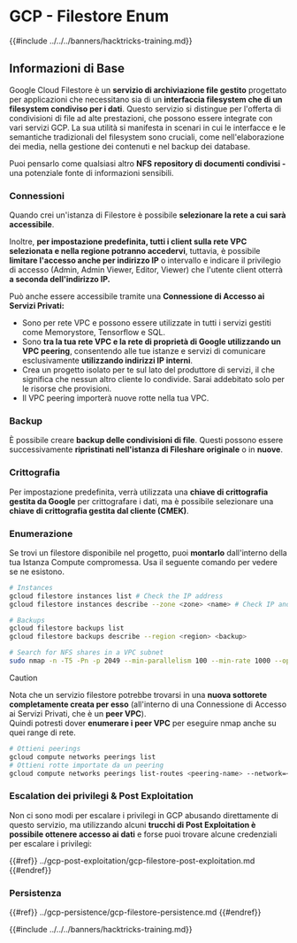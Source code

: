 # GCP - Filestore Enum

{{#include ../../../banners/hacktricks-training.md}}

## Informazioni di Base

Google Cloud Filestore è un **servizio di archiviazione file gestito** progettato per applicazioni che necessitano sia di un **interfaccia filesystem che di un filesystem condiviso per i dati**. Questo servizio si distingue per l'offerta di condivisioni di file ad alte prestazioni, che possono essere integrate con vari servizi GCP. La sua utilità si manifesta in scenari in cui le interfacce e le semantiche tradizionali del filesystem sono cruciali, come nell'elaborazione dei media, nella gestione dei contenuti e nel backup dei database.

Puoi pensarlo come qualsiasi altro **NFS** **repository di documenti condivisi -** una potenziale fonte di informazioni sensibili.

### Connessioni

Quando crei un'istanza di Filestore è possibile **selezionare la rete a cui sarà accessibile**.

Inoltre, **per impostazione predefinita, tutti i client sulla rete VPC selezionata e nella regione potranno accedervi**, tuttavia, è possibile **limitare l'accesso anche per indirizzo IP** o intervallo e indicare il privilegio di accesso (Admin, Admin Viewer, Editor, Viewer) che l'utente client otterrà **a seconda dell'indirizzo IP.**

Può anche essere accessibile tramite una **Connessione di Accesso ai Servizi Privati:**

- Sono per rete VPC e possono essere utilizzate in tutti i servizi gestiti come Memorystore, Tensorflow e SQL.
- Sono **tra la tua rete VPC e la rete di proprietà di Google utilizzando un VPC peering**, consentendo alle tue istanze e servizi di comunicare esclusivamente **utilizzando indirizzi IP interni**.
- Crea un progetto isolato per te sul lato del produttore di servizi, il che significa che nessun altro cliente lo condivide. Sarai addebitato solo per le risorse che provisioni.
- Il VPC peering importerà nuove rotte nella tua VPC.

### Backup

È possibile creare **backup delle condivisioni di file**. Questi possono essere successivamente **ripristinati nell'istanza di Fileshare originale** o in **nuove**.

### Crittografia

Per impostazione predefinita, verrà utilizzata una **chiave di crittografia gestita da Google** per crittografare i dati, ma è possibile selezionare una **chiave di crittografia gestita dal cliente (CMEK)**.

### Enumerazione

Se trovi un filestore disponibile nel progetto, puoi **montarlo** dall'interno della tua Istanza Compute compromessa. Usa il seguente comando per vedere se ne esistono.
```bash
# Instances
gcloud filestore instances list # Check the IP address
gcloud filestore instances describe --zone <zone> <name> # Check IP and access restrictions

# Backups
gcloud filestore backups list
gcloud filestore backups describe --region <region> <backup>

# Search for NFS shares in a VPC subnet
sudo nmap -n -T5 -Pn -p 2049 --min-parallelism 100 --min-rate 1000 --open 10.99.160.2/20
```
> [!CAUTION]
> Nota che un servizio filestore potrebbe trovarsi in una **nuova sottorete completamente creata per esso** (all'interno di una Connessione di Accesso ai Servizi Privati, che è un **peer VPC**).\
> Quindi potresti dover **enumerare i peer VPC** per eseguire nmap anche su quei range di rete.
>
> ```bash
> # Ottieni peerings
> gcloud compute networks peerings list
> # Ottieni rotte importate da un peering
> gcloud compute networks peerings list-routes <peering-name> --network=<network-name> --region=<region> --direction=INCOMING
> ```

### Escalation dei privilegi & Post Exploitation

Non ci sono modi per escalare i privilegi in GCP abusando direttamente di questo servizio, ma utilizzando alcuni **trucchi di Post Exploitation è possibile ottenere accesso ai dati** e forse puoi trovare alcune credenziali per escalare i privilegi:

{{#ref}}
../gcp-post-exploitation/gcp-filestore-post-exploitation.md
{{#endref}}

### Persistenza

{{#ref}}
../gcp-persistence/gcp-filestore-persistence.md
{{#endref}}

{{#include ../../../banners/hacktricks-training.md}}
